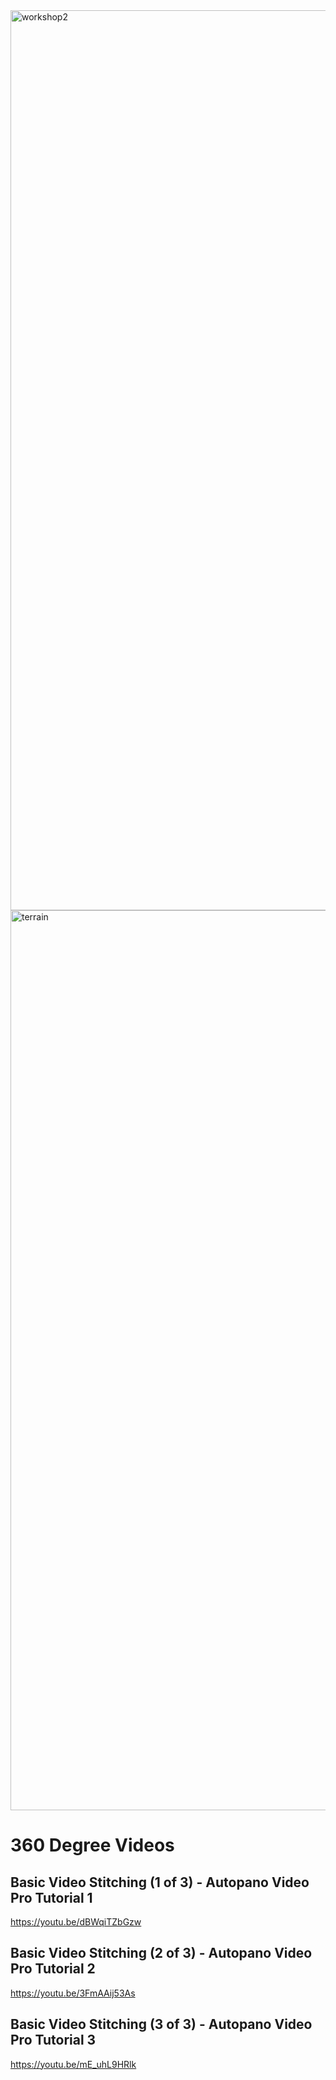 <img width="1440" alt="workshop2" src="https://user-images.githubusercontent.com/7401790/51446372-3c82ca80-1cdf-11e9-894a-ece763725bca.png">

<img width="1440" alt="terrain" src="https://user-images.githubusercontent.com/7401790/51728555-bba93300-203e-11e9-9aa7-9a64fb979c6c.png">


# 360 Degree Videos

## Basic Video Stitching (1 of 3) - Autopano Video Pro Tutorial 1
https://youtu.be/dBWqiTZbGzw

## Basic Video Stitching (2 of 3) - Autopano Video Pro Tutorial 2
https://youtu.be/3FmAAij53As

## Basic Video Stitching (3 of 3) - Autopano Video Pro Tutorial 3
https://youtu.be/mE_uhL9HRlk
